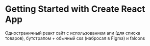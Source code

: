 # Getting Started with Create React App

Одностраничный реакт сайт с использованием апи (для списка товаров), бутстрапом + обычный css (набросал в Figma) и faIcons
